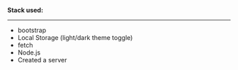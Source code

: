 <strong>Stack used:</strong>
<hr>
<ul>
    <li>bootstrap</li>
    <li>Local Storage (light/dark theme toggle)</li>
    <li>fetch</li>
    <li>Node.js</li>
    <li>Created a server</li>
</ul>